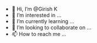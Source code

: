 - 👋 Hi, I’m @Girish K
- 👀 I’m interested in ...
- 🌱 I’m currently learning ...
- 💞️ I’m looking to collaborate on ...
- 📫 How to reach me ...

<!---
Girish09k/Girish09k is a ✨ special ✨ repository because its `README.md` (this file) appears on your GitHub profile.
You can click the Preview link to take a look at your changes.
--->
